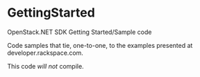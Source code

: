 GettingStarted
==============

OpenStack.NET SDK Getting Started/Sample code

Code samples that tie, one-to-one, to the examples presented at developer.rackspace.com.

This code *will not* compile.
